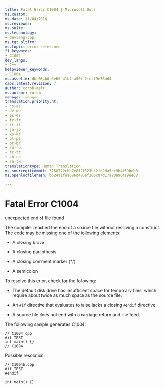 ```yaml
---
title: Fatal Error C1004 | Microsoft Docs
ms.custom: 
ms.date: 11/04/2016
ms.reviewer: 
ms.suite: 
ms.technology:
- devlang-cpp
ms.tgt_pltfrm: 
ms.topic: error-reference
f1_keywords:
- C1004
dev_langs:
- C++
helpviewer_keywords:
- C1004
ms.assetid: dbe034b0-6eb0-41b4-a50c-2fccf9e78ad4
caps.latest.revision: 7
author: corob-msft
ms.author: corob
manager: ghogen
translation.priority.ht:
- cs-cz
- de-de
- es-es
- fr-fr
- it-it
- ja-jp
- ko-kr
- pl-pl
- pt-br
- ru-ru
- tr-tr
- zh-cn
- zh-tw
translationtype: Human Translation
ms.sourcegitcommit: 3168772cbb7e8127523bc2fc2da5cc9b4f59beb8
ms.openlocfilehash: b624a1faa886d420ef206c07d17a20a96fa9ee08

---
```

# Fatal Error C1004
unexpected end of file found  
  
 The compiler reached the end of a source file without resolving a construct. The code may be missing one of the following elements:  
  
-   A closing brace  
  
-   A closing parenthesis  
  
-   A closing comment marker (*/)  
  
-   A semicolon  
  
 To resolve this error, check for the following:  
  
-   The default disk drive has insufficient space for temporary files, which require about twice as much space as the source file.  
  
-   An `#if` directive that evaluates to false lacks a closing `#endif` directive.  
  
-   A source file does not end with a carriage return and line feed.  
  
 The following sample generates C1004:  
  
```  
// C1004.cpp  
#if TEST  
int main() {}  
// C1004  
```  
  
 Possible resolution:  
  
```  
// C1004b.cpp  
#if TEST  
#endif  
  
int main() {}  
```


<!--HONumber=Jan17_HO1-->


